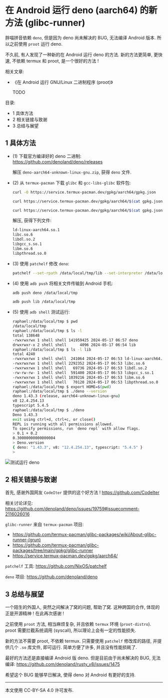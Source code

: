 # 在 Android 运行 deno (aarch64) 的新方法 (glibc-runner)

胖喵拼音依赖 `deno`, 但是因为 deno 尚未解决的 BUG, 无法编译 Android 版本.
所以之前使用 `proot` 运行 deno.

不久前, 有人发现了一种新的在 Android 运行 deno 的方法.
新的方法更简单, 更快速, 不依赖 termux 和 proot, 是一个很好的方法 !

相关文章:

+ 《在 Android 运行 GNU/Linux 二进制程序 (proot)》

  TODO

目录:

+ 1 具体方法
+ 2 相关链接与致谢
+ 3 总结与展望


## 1 具体方法

+ (1) 下载官方编译好的 deno 二进制: <https://github.com/denoland/deno/releases>

  解压 `deno-aarch64-unknown-linux-gnu.zip`, 获得 `deno` 文件.

+ (2) 从 `termux-pacman` 下载 `glibc` 和 `gcc-libs-glibc` 软件包:

  ```sh
  curl -O https://service.termux-pacman.dev/gpkg/aarch64/gpkg.json

  curl https://service.termux-pacman.dev/gpkg/aarch64/$(cat gpkg.json | jq -r '."glibc".FILENAME') -o glibc.tar.xz

  curl https://service.termux-pacman.dev/gpkg/aarch64/$(cat gpkg.json | jq -r '."gcc-libs-glibc".FILENAME') -o gcc-libs-glibc.tar.xz
  ```

  解压, 获得下列文件:

  ```sh
  ld-linux-aarch64.so.1
  libc.so.6
  libdl.so.2
  libgcc_s.so.1
  libm.so.6
  libpthread.so.0
  ```

+ (3) 使用 `patchelf` 修改 `deno`:

  ```sh
  patchelf --set-rpath /data/local/tmp/lib --set-interpreter /data/local/tmp/lib/ld-linux-aarch64.so.1 deno
  ```

+ (4) 使用 `adb push` 将相关文件传输到 Android 手机:

  ```sh
  adb push deno /data/local/tmp

  adb push lib /data/local/tmp
  ```

+ (5) 使用 `adb shell` 测试运行:

  ```sh
  raphael:/data/local/tmp $ pwd
  /data/local/tmp
  raphael:/data/local/tmp $ ls -l 
  total 138648
  -rwxrwxrwx 1 shell shell 141959425 2024-05-17 06:57 deno
  drwxrwxr-x 2 shell shell      4096 2024-05-17 06:54 lib
  raphael:/data/local/tmp $ ls -l lib
  total 4240
  -rwxrwxrwx 1 shell shell  241064 2024-05-17 06:53 ld-linux-aarch64.so.1
  -rwxrwxrwx 1 shell shell 2292352 2024-05-17 06:53 libc.so.6
  -rwxrwxrwx 1 shell shell   69736 2024-05-17 06:53 libdl.so.2
  -rw-rw-rw- 1 shell shell  591400 2024-05-17 06:53 libgcc_s.so.1
  -rwxrwxrwx 1 shell shell 1039216 2024-05-17 06:53 libm.so.6
  -rwxrwxrwx 1 shell shell   70120 2024-05-17 06:53 libpthread.so.0
  raphael:/data/local/tmp $ export HOME=$(pwd)
  raphael:/data/local/tmp $ ./deno --version
  deno 1.43.3 (release, aarch64-unknown-linux-gnu)
  v8 12.4.254.13
  typescript 5.4.5
  raphael:/data/local/tmp $ ./deno
  Deno 1.43.3
  exit using ctrl+d, ctrl+c, or close()
  REPL is running with all permissions allowed.
  To specify permissions, run `deno repl` with allow flags.
  > 0.1 + 0.2
  0.30000000000000004
  > Deno.version
  { deno: "1.43.3", v8: "12.4.254.13", typescript: "5.4.5" }
  >
  ```

![测试运行 deno](./图/0-adb.png)


## 2 相关链接与致谢

首先, 感谢外国网友 `CodeIter` 提供的这个好方法 ! <https://github.com/CodeIter>

相关讨论详见: <https://github.com/denoland/deno/issues/19759#issuecomment-2116026016>

`glibc-runner` 来自 `termux-pacman` 项目:
+ <https://github.com/termux-pacman/glibc-packages/wiki/About-glibc-runner-(grun)>
+ <https://github.com/termux-pacman/glibc-packages/tree/main/gpkg/glibc-runner>
+ <https://service.termux-pacman.dev/gpkg/aarch64/>

`patchelf` 工具: <https://github.com/NixOS/patchelf>

`deno` 项目: <https://github.com/denoland/deno>


## 3 总结与展望

一个陌生的外国人, 突然之间解决了窝的问题, 帮助了窝.
这种跨国的合作, 体现的正是开源精神 ! 在此再次感谢 !

之前使用 `proot` 方法, 相当麻烦复杂, 并且依赖 `termux` 环境 (`proot-distro`).
proot 需要拦截系统调用 (syscall), 所以理论上会有一定的性能损失.

新的方法不需要 proot, 不依赖 termux.
只需要使用 `patchelf` 修改库的路径, 并提供几个 `.so` 库文件, 即可运行.
简单方便了许多, 并且没有性能损耗了.

最好的方法还是直接编译 Android 版 deno.
但是目前由于尚未解决的 BUG, 无法编译: <https://github.com/denoland/rusty_v8/issues/1475>

希望这个 BUG 能够早日解决, 使得 deno 对 Android 有更好的支持.

----

本文使用 CC-BY-SA 4.0 许可发布.
